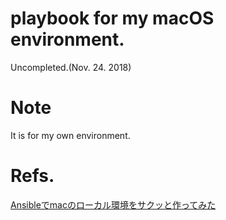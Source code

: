 # playbook for my macOS environment.
Uncompleted.(Nov. 24. 2018)

# Note
It is for my own environment.

# Refs.
[Ansibleでmacのローカル環境をサクッと作ってみた](https://qiita.com/gtongy/items/97b7ccccbfa3b88bf7d5)
